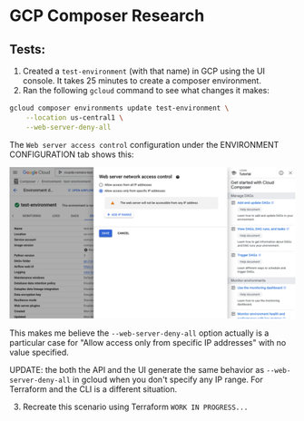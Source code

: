 # GCP Composer Research

## Tests:
1. Created a `test-environment` (with that name) in GCP using the UI console. It takes 25 minutes to create a composer environment.
2. Ran the following `gcloud` command to see what changes it makes:

```bash
gcloud composer environments update test-environment \
    --location us-central1 \
    --web-server-deny-all
```

The `Web server access control` configuration under the ENVIRONMENT CONFIGURATION tab shows this:
 
![Screenshot of web server AC configuration](/images/console_web_server_access_gcloud.png)

This makes me believe the `--web-server-deny-all` option actually is a particular case for "Allow access only from specific IP addresses" with no value specified.

UPDATE: the both the API and the UI generate the same behavior as `--web-server-deny-all` in gcloud when you don't specify any IP range. For Terraform and the CLI is a different situation.

3. Recreate this scenario using Terraform
`WORK IN PROGRESS...`